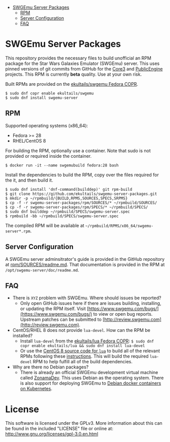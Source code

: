 * [SWGEmu Server Packages](#sgwemu-server-packages)
    * [RPM](#rpm)
    * [Server Configuration](#server-configuration)
    * [FAQ](#faq)


# SWGEmu Server Packages

This repository provides the necessary files to build unofficial an RPM package for the Star Wars Galaxies Emulator (SWGEmu) server. This uses pinned versions of git commits from GitHub for the [Core3](https://github.com/swgemu/Core3) and [PublicEngine](https://github.com/swgemu/PublicEngine) projects. This RPM is currently **beta** quality. Use at your own risk.

Built RPMs are provided on the [ekultails/swgemu Fedora COPR](https://copr.fedorainfracloud.org/coprs/ekultails/swgemu/).

```
$ sudo dnf copr enable ekultails/swgemu
$ sudo dnf install swgemu-server
```


## RPM

Supported operating systems (x86_64):

* Fedora >= 28
* RHEL/CentOS 8

For building the RPM, optionally use a container. Note that sudo is not provided or required inside the container.

```
$ docker run -it --name swgemubuild fedora:28 bash
```

Install the dependencies to build the RPM, copy over the files required for the it, and then build it.

```
$ sudo dnf install 'dnf-command(builddep)' git rpm-build
$ git clone https://github.com/ekultails/swgemu-server-packages.git
$ mkdir -p ~/rpmbuild/{BUILD,RPMS,SOURCES,SPECS,SRPMS}
$ cp -f -r swgemu-server-packages/rpm/SOURCES/* ~/rpmbuild/SOURCES/
$ cp -f -r swgemu-server-packages/rpm/SPECS/* ~/rpmbuild/SPECS/
$ sudo dnf builddep ~/rpmbuild/SPECS/swgemu-server.spec
$ rpmbuild -bb ~/rpmbuild/SPECS/swgemu-server.spec
```

The compiled RPM will be available at `~/rpmbuild/RPMS/x86_64/swgemu-server*.rpm`.


## Server Configuration

A SWGEmu server adminsitrator's guide is provided in the GitHub repository at [rpm/SOURCES/readme.md](rpm/SOURCES/readme.md). That documentation is provided in the RPM at `/opt/swgemu-server/doc/readme.md`.


## FAQ

* There is `XYZ` problem with SWGEmu. Where should issues be reported?
    * Only open GitHub issues here if there are issues building, installing, or updating the RPM itself. Visit [https://www.swgemu.com/bugs/](https://www.swgemu.com/bugs/) to view or open bug reports. Upstream patches can be submitted to [http://review.swgemu.com](http://review.swgemu.com).
* CentOS/RHEL 8 does not provide `lua-devel`. How can the RPM be installed?
    * Install `lua-devel` from the [ekultails/lua Fedora COPR](https://copr.fedorainfracloud.org/coprs/ekultails/lua/): `$ sudo dnf copr enable ekultails/lua && sudo dnf install lua-devel`
    * Or use the [CentOS 8 source code for `lua`](https://git.centos.org/rpms/lua/tree/c8) to build all of the relevant RPMs following these [instructions](https://wiki.centos.org/Sources#head-8b5a127334c95d7340a4952ab9622a83988076c0). This will build the required `lua-devel` RPM to help fulfill all of the build dependencies.
* Why are there no Debian packages?
    * There is already an official SWGEmu development virtual machine called [ZonamaDev](https://github.com/Zonama/ZonamaDev). This uses Debian as the operating system. There is also support for deploying SWGEmu to [Debian docker containers on Kubernetes](https://github.com/TheAnswer/Core3/commit/5815f8f975f899f626bf39e8283ae1040f087db7).


# License

This software is licensed under the GPLv3. More information about this can be found in the included "LICENSE" file or online at: http://www.gnu.org/licenses/gpl-3.0.en.html
